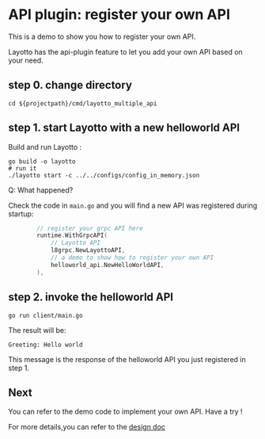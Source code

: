 # API plugin: register your own API
This is a demo to show you how to register your own API.

Layotto has the api-plugin feature to let you add your own API based on your need.

## step 0. change directory 
```shell
cd ${projectpath}/cmd/layotto_multiple_api
```

## step 1. start Layotto with a new helloworld API
Build and run Layotto :

```shell
go build -o layotto
# run it
./layotto start -c ../../configs/config_in_memory.json
```

Q: What happened?

Check the code in `main.go` and you will find a new API was registered during startup:

```go
		// register your grpc API here
		runtime.WithGrpcAPI(
			// Layotto API
			l8grpc.NewLayottoAPI,
			// a demo to show how to register your own API
			helloworld_api.NewHelloWorldAPI,
		),
```

## step 2. invoke the helloworld API
```shell
go run client/main.go
```
The result will be:

```shell
Greeting: Hello world
```

This message is the response of the helloworld API you just registered in step 1.

## Next
You can refer to the demo code to implement your own API. Have a try !

For more details,you can refer to the [design doc](zh/design/api_plugin/design.md)